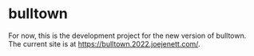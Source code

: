 # bulltown 
For now, this is the development project for the new version of bulltown. The current site is at https://bulltown.2022.joejenett.com/.
